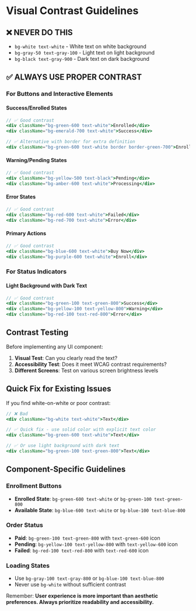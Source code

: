 # Visual Contrast Guidelines

## ❌ NEVER DO THIS
- `bg-white text-white` - White text on white background
- `bg-gray-50 text-gray-100` - Light text on light background  
- `bg-black text-gray-900` - Dark text on dark background

## ✅ ALWAYS USE PROPER CONTRAST

### For Buttons and Interactive Elements

#### Success/Enrolled States
```jsx
// ✅ Good contrast
<div className="bg-green-600 text-white">Enrolled</div>
<div className="bg-emerald-700 text-white">Success</div>

// ✅ Alternative with border for extra definition
<div className="bg-green-600 text-white border border-green-700">Enrolled</div>
```

#### Warning/Pending States
```jsx
// ✅ Good contrast
<div className="bg-yellow-500 text-black">Pending</div>
<div className="bg-amber-600 text-white">Processing</div>
```

#### Error States
```jsx
// ✅ Good contrast
<div className="bg-red-600 text-white">Failed</div>
<div className="bg-red-700 text-white">Error</div>
```

#### Primary Actions
```jsx
// ✅ Good contrast
<div className="bg-blue-600 text-white">Buy Now</div>
<div className="bg-purple-600 text-white">Enroll</div>
```

### For Status Indicators

#### Light Background with Dark Text
```jsx
// ✅ Good contrast
<div className="bg-green-100 text-green-800">Success</div>
<div className="bg-yellow-100 text-yellow-800">Warning</div>
<div className="bg-red-100 text-red-800">Error</div>
```

## Contrast Testing

Before implementing any UI component:

1. **Visual Test**: Can you clearly read the text?
2. **Accessibility Test**: Does it meet WCAG contrast requirements?
3. **Different Screens**: Test on various screen brightness levels

## Quick Fix for Existing Issues

If you find white-on-white or poor contrast:

```jsx
// ❌ Bad
<div className="bg-white text-white">Text</div>

// ✅ Quick fix - use solid color with explicit text color
<div className="bg-green-600 text-white">Text</div>

// ✅ Or use light background with dark text
<div className="bg-green-100 text-green-800">Text</div>
```

## Component-Specific Guidelines

### Enrollment Buttons
- **Enrolled State**: `bg-green-600 text-white` or `bg-green-100 text-green-800`
- **Available State**: `bg-blue-600 text-white` or `bg-blue-100 text-blue-800`

### Order Status
- **Paid**: `bg-green-100 text-green-800` with `text-green-600` icon
- **Pending**: `bg-yellow-100 text-yellow-800` with `text-yellow-600` icon
- **Failed**: `bg-red-100 text-red-800` with `text-red-600` icon

### Loading States
- Use `bg-gray-100 text-gray-800` or `bg-blue-100 text-blue-800`
- Never use `bg-white` without sufficient contrast

Remember: **User experience is more important than aesthetic preferences. Always prioritize readability and accessibility.**